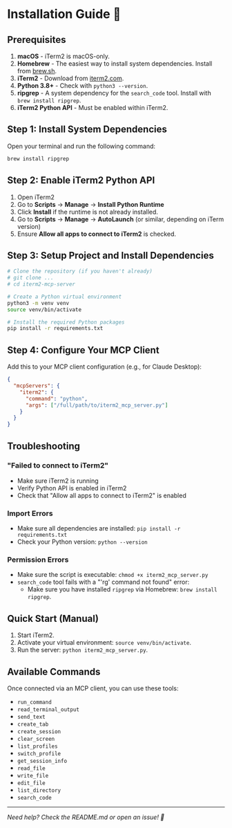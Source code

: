 # Installation Guide 🐒

## Prerequisites

1.  **macOS** - iTerm2 is macOS-only.
2.  **Homebrew** - The easiest way to install system dependencies. Install from [brew.sh](https://brew.sh/).
3.  **iTerm2** - Download from [iterm2.com](https://iterm2.com/).
4.  **Python 3.8+** - Check with `python3 --version`.
5.  **ripgrep** - A system dependency for the `search_code` tool. Install with `brew install ripgrep`.
6.  **iTerm2 Python API** - Must be enabled within iTerm2.

## Step 1: Install System Dependencies

Open your terminal and run the following command:
```bash
brew install ripgrep
```

## Step 2: Enable iTerm2 Python API

1. Open iTerm2
2. Go to **Scripts** → **Manage** → **Install Python Runtime**
3. Click **Install** if the runtime is not already installed.
4. Go to **Scripts** → **Manage** → **AutoLaunch** (or similar, depending on iTerm version)
5. Ensure **Allow all apps to connect to iTerm2** is checked.

## Step 3: Setup Project and Install Dependencies
```bash
# Clone the repository (if you haven't already)
# git clone ...
# cd iterm2-mcp-server

# Create a Python virtual environment
python3 -m venv venv
source venv/bin/activate

# Install the required Python packages
pip install -r requirements.txt
```

## Step 4: Configure Your MCP Client

Add this to your MCP client configuration (e.g., for Claude Desktop):

```json
{
  "mcpServers": {
    "iterm2": {
      "command": "python",
      "args": ["/full/path/to/iterm2_mcp_server.py"]
    }
  }
}
```

## Troubleshooting

### "Failed to connect to iTerm2"

- Make sure iTerm2 is running
- Verify Python API is enabled in iTerm2
- Check that "Allow all apps to connect to iTerm2" is enabled

### Import Errors

- Make sure all dependencies are installed: `pip install -r requirements.txt`
- Check your Python version: `python --version`

### Permission Errors

- Make sure the script is executable: `chmod +x iterm2_mcp_server.py`
- `search_code` tool fails with a "'rg' command not found" error:
  - Make sure you have installed `ripgrep` via Homebrew: `brew install ripgrep`.

## Quick Start (Manual)

1. Start iTerm2.
2. Activate your virtual environment: `source venv/bin/activate`.
3. Run the server: `python iterm2_mcp_server.py`.

## Available Commands

Once connected via an MCP client, you can use these tools:

- `run_command`
- `read_terminal_output`
- `send_text`
- `create_tab`
- `create_session`
- `clear_screen`
- `list_profiles`
- `switch_profile`
- `get_session_info`
- `read_file`
- `write_file`
- `edit_file`
- `list_directory`
- `search_code`

---

*Need help? Check the README.md or open an issue! 🐒* 